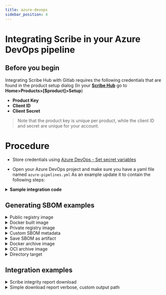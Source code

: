 ```yaml
---
title: azure-devops
sidebar_position: 4
---
```


# Integrating Scribe in your Azure DevOps pipeline

## Before you begin
Integrating Scribe Hub with Gitlab requires the following credentials that are found in the product setup dialog (In your **[Scribe Hub](https://prod.hub.scribesecurity.com/ "Scribe Hub Link")** go to **Home>Products>[$product]>Setup**)

* **Product Key**
* **Client ID**
* **Client Secret**

>Note that the product key is unique per product, while the client ID and secret are unique for your account.

# Procedure

* Store credentials using [Azure DevOps - Set secret variables](https://learn.microsoft.com/en-us/azure/devops/pipelines/process/set-secret-variables?view=azure-devops&tabs=yaml%2Cbash) 

* Open your Azure DevOps project and make sure you have a yaml file named `azure-pipelines.yml`
As an example update it to contain the following steps:

<details>
  <summary>  <b> Sample integration code </b> </summary>

```YAML
resources:
  repositories:
  - repository: mongo-express
    type: github
    ref: 'refs/tags/v1.0.0-alpha.4'
    name: mongo-express/mongo-express

trigger:
        - main

        pool:
          vmImage: 'ubuntu-latest' # set to windows-latest or another Windows vmImage for Windows builds

        variables:
          imageName: 'pipelines-javascript-docker'

        steps:
        - task: scribeInstall@0

        - checkout: mongo-express
          path: mongo-express-scm

        - task: scribeCli@2
          inputs:
            commandName: bom
            target: dir:mongo-express-scm
            scribeEnable: true
            scribeClientId: $(SCRIBE-CLIENT-ID)
            scribeClientSecret:  $(SCRIBE-CLIENT-SECRET)

        - task: scribeCli@2
          inputs:
            commandName: bom
            target: mongo-express:1.0.0-alpha.4
            scribeEnable: true
            scribeClientId: $(SCRIBE-CLIENT-ID)
            scribeClientSecret:  $(SCRIBE-CLIENT-SECRET)

        - task: scribeCli@2
          inputs:
            commandName: report
            scribeClientId: $(SCRIBE-CLIENT-ID)
            scribeClientSecret:  $(SCRIBE-CLIENT-SECRET)
```
</details>



## Generating SBOM examples
<details>
  <summary>  Public registry image </summary>

Create SBOM from remote `busybox:latest` image, skip if found by the cache.

```YAML
- task: scribeCli@2 
  displayName: Generate cyclonedx json SBOM
  inputs:
    commandName: bom
    target: busybox:latest
``` 

</details>

<details>
  <summary>  Docker built image </summary>

Create SBOM for image built by local docker `image_name:latest` image, overwrite cache.

```YAML
- task: scribeCli@2 
  displayName: Generate cyclonedx json SBOM
  inputs:
    commandName: bom
    target: image_name:latest
    format: json
    force: true
``` 
</details>

<details>
  <summary>  Private registry image </summary>

Custom private registry, skip cache (using `Force`), output verbose (debug level) log output.
```YAML
- task: scribeCli@2 
  displayName: Generate cyclonedx json SBOM
  inputs:
    commandName: bom
    target: scribesecuriy.jfrog.io/scribe-docker-local/stub_remote:latest
    verbose: 2
    force: true
```
</details>

<details>
  <summary>  Custom SBOM metadata </summary>

Custom metadata added to SBOM
Data will be included in the signed payload when the output is an attestation.
```YAML
- task: scribeCli@2 
  displayName: Generate cyclonedx json SBOM - add metadata - labels, envs, name
  inputs:
    commandName: bom
    target: 'busybox:latest'
    verbose: 2
    format: json
    force: true
    name: name_value
    env: test_env
    label: test_label
  env:
    test_env: test_env_value
```
</details>


<details>
  <summary> Save SBOM as artifact </summary>

Using action `output_path` you can access the generated SBOM and store it as an artifact.
```YAML
- task: scribeCli@2 
  displayName: Generate cyclonedx json SBOM
  inputs:
    commandName: bom
    target: busybox:latest

- publish: $(System.DefaultWorkingDirectory)/scribe/gensbom
  artifact: gensbom-busybox-output-test
``` 
</details>

<details>
  <summary> Docker archive image </summary>

Create SBOM from local `docker save ...` output.
```YAML
- task: scribeCli@2 
  displayName: Generate cyclonedx json SBOM
  inputs:
    commandName: bom
    target: saved_docker.tar
``` 
</details>

<details>
  <summary> OCI archive image </summary>

Create SBOM from the local oci archive.

```YAML
- task: scribeCli@2 
  displayName: Generate cyclonedx json SBOM
  inputs:
    commandName: bom
    target: oci-archive:saved_oci.tar
``` 
</details>

<details>
  <summary> Directory target </summary>

Create SBOM from a local directory. 

```YAML
- task: scribeCli@2 
  displayName: Generate cyclonedx json SBOM
  inputs:
    commandName: bom
    target: dir:./testdir
``` 
</details>

## Integration examples
<details>
  <summary>  Scribe integrity report download </summary>

Download integrity report. \
The default output will be set to `scribe/valint/` subdirectory (Use `output-directory` argument to overwrite location).

```YAML
- task: scribeCli@2
  displayName: Valint - download integrity report
  inputs:
    commandName: report
    scribeClientId: $(SCRIBE-CLIENT-ID)
    scribeClientSecret:  $(SCRIBE-CLIENT-SECRET)
``` 


</details>

<details>
  <summary> Simple download report verbose, custom output path </summary>

Download report for CI run and save the output to a local file.

```YAML
- task: scribeCli@2
  displayName: Valint - download integrity report
  inputs:
    commandName: report
    verbose: 2
    scribeClientId: $(SCRIBE-CLIENT-ID)
    scribeClientSecret:  $(SCRIBE-CLIENT-SECRET)
    outputFile: "./result_report.json"
``` 
</details>

